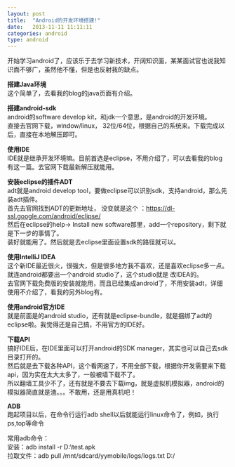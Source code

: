```yaml
---
layout: post
title:  "Android的开发环境搭建!"
date:   2013-11-11 11:11:11
categories: android
type: android
---
```


开始学习android了，应该乐于去学习新技术，开阔知识面，某某面试官也说我知识面不够广，虽然他不懂，但是也反射我的缺点。

**搭建Java环境**  
这个简单了，去看我的blog的java页面有介绍。

**搭建android-sdk**  
android的software develop kit，和jdk一个意思，是android的开发环境。  
直接去官网下载，window/linux， 32位/64位，根据自己的系统来。下载完成以后，直接在本地解压即可。

**使用IDE**  
IDE就是继承开发环境嘛。目前首选是eclipse，不用介绍了，可以去看我的blog有这一篇。去官网下载最新解压就能用。

**安装eclipse的插件ADT**  
adt就是android develop tool，要做eclipse可以识别sdk，支持android，那么先装adt插件。  
首先去官网找到ADT的更新地址， 没变就是这个 ：https://dl-ssl.google.com/android/eclipse/  
然后在eclipse的help-> Install new software那里，add一个repository，剩下就是下一步的事情了。  
装好就能用了。然后就是去eclipse里面设置sdk的路径就可以。

**使用IntelliJ IDEA**  
这个新IDE最近很火，很强大，但是很多地方我不喜欢，还是喜欢eclipse多一点。就连android都要出一个android studio了，这个studio就是
改IDEA的。  
去官网下载免费版的安装就能用，而且已经集成android了，不用安装adt，详细使用不介绍了，看我的另外blog有。

**使用android官方IDE**  
就是前面是的android studio，还有就是eclipse-bundle，就是捆绑了adt的eclipse啦。我觉得还是自己搞，不用官方的IDE好。

**下载API**  
搞好IDE后，在IDE里面可以打开android的SDK manager，其实也可以自己去sdk目录打开的。   
然后就是去下载各种API，这个看网速了，不用全部下载，根据你开发需要来下载api，因为实在太大太多了，一般被墙下载不了。  
所以翻墙工具少不了，还有就是不要去下载img，就是虚拟机模拟器，android的模拟器简直就是渣。。。不敢用，还是用真机吧！

**ADB**  
跑起项目以后，在命令行运行adb shell以后就能运行linux命令了，例如，执行ps,top等命令

常用adb命令：  
安装：adb install -r D:\test.apk  
拉取文件：adb pull /mnt/sdcard/yymobile/logs/logs.txt D:/